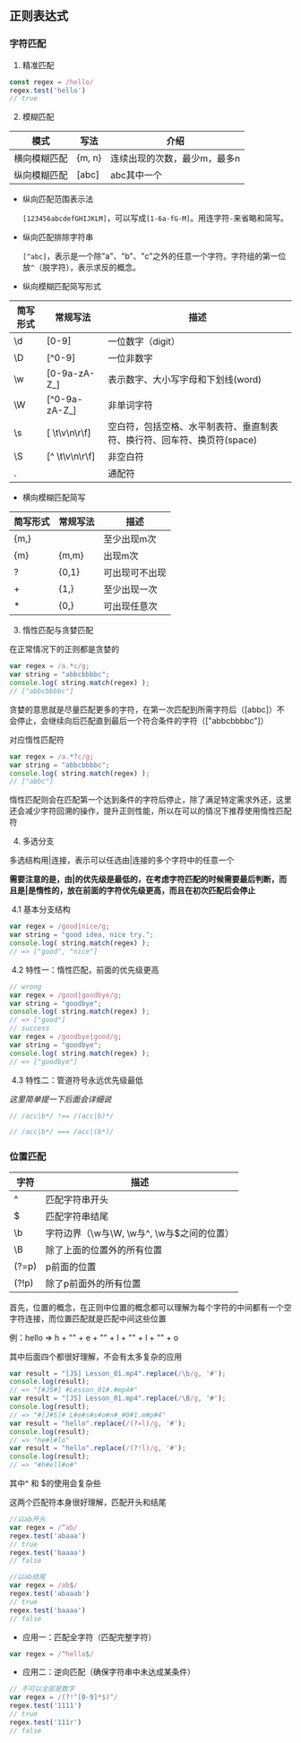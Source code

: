 ## 正则表达式

### 字符匹配

1. 精准匹配

```js
const regex = /hello/
regex.test('hello')
// true
```

2. 模糊匹配

| 模式         | 写法   | 介绍                         |
| ------------ | ------ | ---------------------------- |
| 横向模糊匹配 | {m, n} | 连续出现的次数，最少m，最多n |
| 纵向模糊匹配 | [abc]  | abc其中一个                  |

- 纵向匹配范围表示法

  `[123456abcdefGHIJKLM]`，可以写成`[1-6a-fG-M]`。用连字符`-`来省略和简写。

- 纵向匹配排除字符串

  `[^abc]`，表示是一个除"a"、"b"、"c"之外的任意一个字符。字符组的第一位放`^`（脱字符），表示求反的概念。

- 纵向模糊匹配简写形式

| 简写形式 | 常规写法       | 描述                                                         |
| -------- | -------------- | ------------------------------------------------------------ |
| \d       | [0-9]          | 一位数字（digit）                                            |
| \D       | [^0-9]         | 一位非数字                                                   |
| \w       | [0-9a-zA-Z_]   | 表示数字、大小写字母和下划线(word)                           |
| \W       | [^0-9a-zA-Z_]  | 非单词字符                                                   |
| \s       | [ \t\v\n\r\f]  | 空白符，包括空格、水平制表符、垂直制表符、换行符、回车符、换页符(space) |
| \S       | [^ \t\v\n\r\f] | 非空白符                                                     |
| .        |                | 通配符                                                       |

- 横向模糊匹配简写

| 简写形式 | 常规写法 | 描述           |
| -------- | -------- | -------------- |
| {m,}     |          | 至少出现m次    |
| {m}      | {m,m}    | 出现m次        |
| ?        | {0,1}    | 可出现可不出现 |
| +        | {1,}     | 至少出现一次   |
| *        | {0,}     | 可出现任意次   |

3. 惰性匹配与贪婪匹配

在正常情况下的正则都是贪婪的

```js
var regex = /a.*c/g;
var string = "abbcbbbbc";
console.log( string.match(regex) ); 
// ["abbcbbbbc"]
```

贪婪的意思就是尽量匹配更多的字符，在第一次匹配到所需字符后（[abbc]）不会停止，会继续向后匹配直到最后一个符合条件的字符（["abbcbbbbc"]）

对应惰性匹配符

```js
var regex = /a.*?c/g;
var string = "abbcbbbbc";
console.log( string.match(regex) ); 
// ["abbc"]
```

惰性匹配则会在匹配第一个达到条件的字符后停止，除了满足特定需求外还，这里还会减少字符回溯的操作，提升正则性能，所以在可以的情况下推荐使用惰性匹配符

4. 多选分支

多选结构用|连接，表示可以任选由|连接的多个字符中的任意一个

**需要注意的是，由|的优先级是最低的，在考虑字符匹配的时候需要最后判断，而且是|是惰性的，放在前面的字符优先级更高，而且在初次匹配后会停止**

​	4.1 基本分支结构

```js
var regex = /good|nice/g;
var string = "good idea, nice try.";
console.log( string.match(regex) ); 
// => ["good", "nice"]
```

​	4.2 特性一：惰性匹配，前面的优先级更高

```js
// wrong
var regex = /good|goodbye/g;
var string = "goodbye";
console.log( string.match(regex) ); 
// => ["good"]
// success
var regex = /goodbye|good/g;
var string = "goodbye";
console.log( string.match(regex) ); 
// => ["goodbye"]
```

​	4.3 特性二：管道符号永远优先级最低

*这里简单提一下后面会详细说*

```js
// /acc|b*/ !== /(acc|b)*/

// /acc|b*/ === /acc|(b*)/
```

### 位置匹配

| 字符  | 描述                                       |
| ----- | ------------------------------------------ |
| ^     | 匹配字符串开头                             |
| $     | 匹配字符串结尾                             |
| \b    | 字符边界（\w与\W, \w与^, \w与$之间的位置） |
| \B    | 除了上面的位置外的所有位置                 |
| (?=p) | p前面的位置                                |
| (?!p) | 除了p前面外的所有位置                      |

首先，位置的概念，在正则中位置的概念都可以理解为每个字符的中间都有一个空字符连接，而位置匹配就是匹配中间这些位置

例：hello => h + "" + e + "" + l + "" + l + "" + o

其中后面四个都很好理解，不会有太多复杂的应用

```js
var result = "[JS] Lesson_01.mp4".replace(/\b/g, '#');
console.log(result); 
// => "[#JS#] #Lesson_01#.#mp4#"
var result = "[JS] Lesson_01.mp4".replace(/\B/g, '#');
console.log(result); 
// => "#[J#S]# L#e#s#s#o#n#_#0#1.m#p#4"
var result = "hello".replace(/(?=l)/g, '#');
console.log(result); 
// => "he#l#lo"
var result = "hello".replace(/(?!l)/g, '#');
console.log(result); 
// => "#h#ell#o#"
```

其中^ 和 $的使用会复杂些

这两个匹配符本身很好理解，匹配开头和结尾

```js
//以ab开头
var regex = /^ab/
regex.test('abaaa')
// true
regex.test('baaaa')
// false

//以ab结尾
var regex = /ab$/
regex.test('abaaab')
// true
regex.test('baaaa')
// false
```

- 应用一：匹配全字符（匹配完整字符）

```js
var regex = /^hello$/
```

- 应用二：逆向匹配（确保字符串中未达成某条件）

```js
// 不可以全部是数字
var regex = /(?!^[0-9]*$)^/
regex.test('1111')
// true
regex.test('111r')
// false
```

